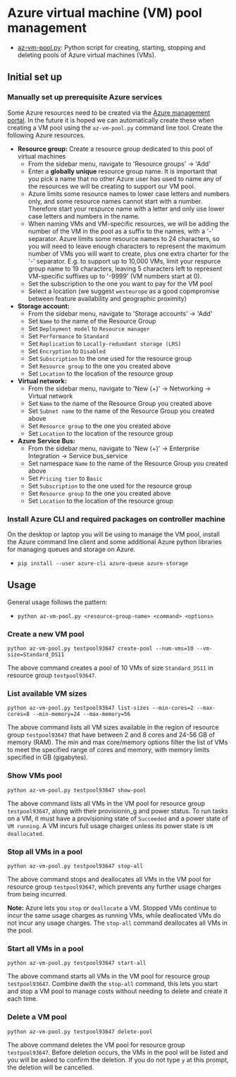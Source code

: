 # Azure virtual machine (VM) pool management
  - [az-vm-pool.py](../src/az-vm-pool.py): Python script for creating, starting, stopping and deleting pools of Azure virtual machines (VMs).

## Initial set up
### Manually set up prerequisite Azure services
Some Azure resources need to be created via the [Azure management portal](https://portal.azure.com). In the future it is hoped we can automatically create these when creating a VM pool using the `az-vm-pool.py` command line tool. Create the following Azure resources.
  - **Resource group:** Create a resource group dedicated to this pool of virtual machines
    - From the sidebar menu, navigate to 'Resource groups' -> 'Add'
    - Enter a **globally unique** resource group name. It is important that you pick a name that no other Azure user has used to name any of the resources we will be creating to support our VM pool.
    - Azure limits some resource names to lower case letters and numbers only, and some resource names cannot start with a number. Therefore start your respurce name with a letter and only use lower case letters and numbers in the name.
    - When naming VMs and VM-specific resources, we will be adding the number of the VM in the pool as a suffix to the names, with a '-' separator.  Azure limits some resource names to 24 characters, so you will need to leave enough characters to represent the maximum number of VMs you will want to create, plus one extra charter for the '-' separator. E.g. to support up to 10,000 VMs, limit your respurce group name to 19 characters, leaving 5 characters left to represent VM-specific suffixes up to '-9999' (VM numbers start at 0).
    - Set the subscription to the one you want to pay for the VM pool
    - Select a location (we suggest `westeurope` as a good copmpromise between feature availability and geographic proximity)
  - **Storage account:**
    - From the sidebar menu, navigate to 'Storage accounts' -> 'Add'
    - Set `Name` to the name of the Resource Group
    - Set `Deployment model` to `Resource manager`
    - Set `Performance` to `Standard`
    - Set `Replication` to `Locally-redundant storage (LRS)`
    - Set `Encryption` to `Disabled`
    - Set `Subscription` to the one used for the resource group
    - Set `Resource group` to the one you created above
    - Set `Location` to the location of the resource group
  - **Virtual network:**
    - From the sidebar menu, navigate to 'New (+)' -> Networking -> Virtual network
    - Set `Name` to the name of the Resource Group you created above
    - Set `Subnet name` to the name of the Resource Group you created above
    - Set `Resource group` to the one you created above
    - Set `Location` to the location of the resource group    
  - **Azure Service Bus:**
    - From the sidebar menu, navigate to 'New (+)' -> Enterprise Integration -> Service bus_service
    - Set namespace `Name` to the name of the Resource Group you created above
    - Set `Pricing tier` to `Basic`
    - Set `Subscription` to the one used for the resource group
    - Set `Resource group` to the one you created above
    - Set `Location` to the location of the resource group

### Install Azure CLI and required packages on controller machine
On the desktop or laptop you will be using to manage the VM pool, install the Azure command line client and some additional Azure python libraries for managing queues and storage on Azure.
  - `pip install --user azure-cli azure-queue azure-storage`


## Usage
General usage follows the pattern:

  - `python az-vm-pool.py <resource-group-name> <command> <options>`

### Create a new VM pool
`python az-vm-pool.py testpool93647 create-pool --num-vms=10 --vm-size=Standard_DS11`

The above command creates a pool of 10 VMs of size `Standard_DS11` in resource group `testpool93647`.

### List available VM sizes
`python az-vm-pool.py testpool93647 list-sizes --min-cores=2 --max-cores=8 --min-memory=24 --max-memory=56`

The above command lists all VM sizes available in the region of resource group `testpool93647` that have between 2 and 8 cores and 24-56 GB of memory (RAM). The min and max core/memory options filter the list of VMs to meet the specified range of cores and memory, with memory limits specified in GB (gigabytes).

### Show VMs pool
`python az-vm-pool.py testpool93647 show-pool`

The above command lists all VMs in the VM pool for resource group `testpool93647`, along with their provisionin_g and power status. To run tasks on a VM, it must have a provisioning state of `Succeeded` and a power state of `VM running`. A VM incurs full usage charges unless its power state is `VM deallocated`.

### Stop all VMs in a pool
`python az-vm-pool.py testpool93647 stop-all`

The above command stops and deallocates all VMs in the VM pool for resource group `testpool93647`, which prevents any further usage charges from being incurred.

**Note:** Azure lets you `stop` or `deallocate` a VM. Stopped VMs continue to incur the same usage charges as running VMs, while deallocated VMs do not incur any usage charges. The `stop-all` command deallocates all VMs in the pool.

### Start all VMs in a pool
`python az-vm-pool.py testpool93647 start-all`

The above command starts all VMs in the VM pool for resource group `testpool93647`. Combine dwith the `stop-all` command, this lets you start and stop a VM pool to manage costs without needing to delete and create it each time.

### Delete a VM pool
`python az-vm-pool.py testpool93647 delete-pool`

The above command deletes the VM pool for resource group `testpool93647`. Before deletion occurs, the VMs in the pool will be listed and you will be asked to confirm the deletion. If you do not type `y` at this prompt, the deletion will be cancelled.

